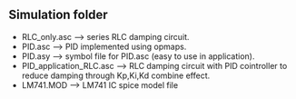 ## Simulation folder

* RLC_only.asc 				      -->    series RLC damping circuit. 
* PID.asc 					        -->    PID implemented using opmaps.
* PID.asy 					        -->    symbol file for PID.asc (easy to use in application).
* PID_application_RLC.asc   -->    RLC damping circuit with PID cointroller to reduce damping through Kp,Ki,Kd combine effect.
* LM741.MOD                 -->    LM741 IC spice model file 
